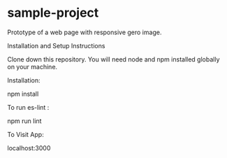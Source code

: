 # sample-project

Prototype of a web page with responsive gero image.

Installation and Setup Instructions

Clone down this repository. You will need node and npm installed globally on your machine.

Installation:

npm install

To run es-lint :

npm run lint

To Visit App:

localhost:3000

